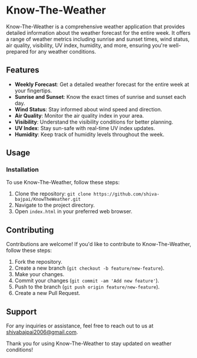 # Know-The-Weather
Know-The-Weather is a comprehensive weather application that provides detailed information about the weather forecast for the entire week. It offers a range of weather metrics including sunrise and sunset times, wind status, air quality, visibility, UV index, humidity, and more, ensuring you're well-prepared for any weather conditions.

## Features

- **Weekly Forecast**: Get a detailed weather forecast for the entire week at your fingertips.
- **Sunrise and Sunset**: Know the exact times of sunrise and sunset each day.
- **Wind Status**: Stay informed about wind speed and direction.
- **Air Quality**: Monitor the air quality index in your area.
- **Visibility**: Understand the visibility conditions for better planning.
- **UV Index**: Stay sun-safe with real-time UV index updates.
- **Humidity**: Keep track of humidity levels throughout the week.

## Usage

### Installation

To use Know-The-Weather, follow these steps:

1. Clone the repository: `git clone https://github.com/shiva-bajpai/KnowTheWeather.git`
2. Navigate to the project directory.
3. Open `index.html` in your preferred web browser.

## Contributing

Contributions are welcome! If you'd like to contribute to Know-The-Weather, follow these steps:

1. Fork the repository.
2. Create a new branch (`git checkout -b feature/new-feature`).
3. Make your changes.
4. Commit your changes (`git commit -am 'Add new feature'`).
5. Push to the branch (`git push origin feature/new-feature`).
6. Create a new Pull Request.

<h2>Support</h2>
  <p>For any inquiries or assistance, feel free to reach out to us at <a href="mailto:shivabajpai2006@gmail.com">shivabajpai2006@gmail.com</a>.</p>

  <p>Thank you for using Know-The-Weather to stay updated on weather conditions!</p>
